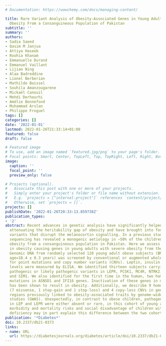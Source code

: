 ```yaml
---
# Documentation: https://wowchemy.com/docs/managing-content/

title: Rare Variant Analysis of Obesity-Associated Genes in Young Adults With Severe
  Obesity From a Consanguineous Population of Pakistan
subtitle: ''
summary: ''
authors:
- Sadia Saeed
- Qasim M Janjua
- Attiya Haseeb
- Roohia Khanam
- Emmanuelle Durand
- Emmanuel Vaillant
- Lijiao Ning
- Alaa Badreddine
- Lionel Berberian
- Mathilde Boissel
- Souhila Amanzougarene
- Mickaël Canouil
- Mehdi Derhourhi
- Amélie Bonnefond
- Muhammad Arslan
- Philippe Froguel
tags: []
categories: []
date: '2022-01-01'
lastmod: 2022-01-26T21:33:14+01:00
featured: false
draft: false

# Featured image
# To use, add an image named `featured.jpg/png` to your page's folder.
# Focal points: Smart, Center, TopLeft, Top, TopRight, Left, Right, BottomLeft, Bottom, BottomRight.
image:
  caption: ''
  focal_point: ''
  preview_only: false

# Projects (optional).
#   Associate this post with one or more of your projects.
#   Simply enter your project's folder or file name without extension.
#   E.g. `projects = ["internal-project"]` references `content/project/deep-learning/index.md`.
#   Otherwise, set `projects = []`.
projects: []
publishDate: '2022-01-26T20:33:13.859738Z'
publication_types:
- '2'
abstract: Recent advances in genetic analysis have significantly helped in progressively
  attenuating the heritability gap of obesity and have brought into focus monogenic
  variants that disrupt the melanocortin signalling. In a previous study, next generation
  sequencing has revealed a monogenic aetiology in ∼50% of the children with severe
  obesity from a consanguineous population in Pakistan. Here we assess rare variants
  in obesity causing genes in young adults with severe obesity from the same region.
  Genomic DNA from randomly selected 128 young adult obese subjects (BMI=37.2 ± 0.3;
  age=18.4 ± 0.3 years) was screened by conventional or augmented whole exome analysis
  for point mutations and copy number variants (CNVs). Leptin, insulin and cortisol
  levels were measured by ELISA. We identified thirteen subjects carrying 13 different
  pathogenic or likely pathogenic variants in LEPR, PCSK1, MC4R, NTRK2, POMC, SH2B1
  and SIM1. We also identified for the first time in the human, two homozygous stop-gain
  mutations in ASNSD1 and IFI16 genes. Inactivation of these genes in mouse models
  has been shown to result in obesity. Additionally, we describe 9 homozygous mutations
  (7 missense, 1 stop-gain and 1 stop-loss) and 4 copy-loss CNVs in genes or genomic
  regions previously linked to obesity-associated traits by genome-wide association
  studies (GWAS). Unexpectedly, in contrast to obese children, pathogenic mutations
  in LEP and LEPR were either absent or rare, in this cohort of young adults. High
  morbidity and mortality risks and social disadvantage of children with LEP or LEPR
  deficiency may in part explain this difference between the two cohorts.
publication: '*Diabetes*'
doi: 10.2337/db21-0373
links:
- name: URL
  url: https://diabetesjournals.org/diabetes/article/doi/10.2337/db21-0373/140942/Rare-Variant-Analysis-of-Obesity-Associated-Genes
---
```

